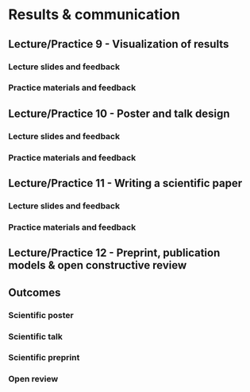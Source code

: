 # Results & communication

## Lecture/Practice 9 - Visualization of results

### Lecture slides and feedback

### Practice materials and feedback

## Lecture/Practice 10 - Poster and talk design

### Lecture slides and feedback

### Practice materials and feedback

## Lecture/Practice 11 - Writing a scientific paper

### Lecture slides and feedback

### Practice materials and feedback

## Lecture/Practice 12 - Preprint, publication models & open constructive review

## Outcomes

### Scientific poster

### Scientific talk

### Scientific preprint

### Open review
